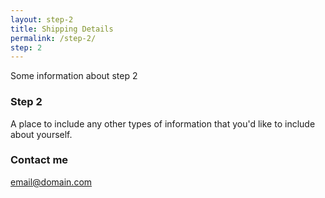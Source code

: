 ```yaml
---
layout: step-2
title: Shipping Details
permalink: /step-2/
step: 2
---
```


Some information about step 2


### Step 2

A place to include any other types of information that you'd like to include about yourself.

### Contact me

[email@domain.com](mailto:email@domain.com)
